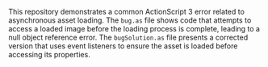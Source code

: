 This repository demonstrates a common ActionScript 3 error related to asynchronous asset loading.  The `bug.as` file shows code that attempts to access a loaded image before the loading process is complete, leading to a null object reference error. The `bugSolution.as` file presents a corrected version that uses event listeners to ensure the asset is loaded before accessing its properties.